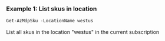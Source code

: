 ### Example 1: List skus in location
```powershell
Get-AzMdpSku -LocationName westus
```

List all skus in the location "westus" in the current subscription
